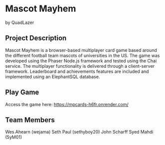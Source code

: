 # Mascot Mayhem
by QuadLazer

## Project Description
Mascot Mayhem is a browser-based multiplayer card game based around the different football team mascots of universities in the US. The game was developed using the Phaser Node.js framework and tested using the Chai service. The multiplayer functionality is delivered through a client-server framework. Leaderboard and achievements features are included and implemented using an ElephantSQL database.

## Play Game
Access the game here: https://mpcards-h6fr.onrender.com/

## Team Members
Wes Ahearn (wejama)
Seth Paul (sethyboy20)
John Scharff
Syed Mahdi (5yM01)
